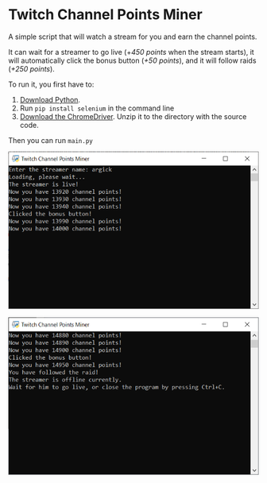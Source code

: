 # Twitch Channel Points Miner
A simple script that will watch a stream for you and earn the channel points.

It can wait for a streamer to go live (+_450 points_ when the stream starts),
it will automatically click the bonus button (_+50 points_),
and it will follow raids (_+250 points_).

To run it, you first have to:

1) [Download Python](https://www.python.org/downloads/).
2) Run `pip install selenium` in the command line
3) [Download the ChromeDriver](https://chromedriver.chromium.org/downloads). Unzip it to the directory with the source code.

Then you can run `main.py`

![Screenshot](/screenshots/screenshot1.png?raw=true)

![Screenshot](/screenshots/screenshot2.png?raw=true)

